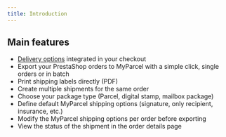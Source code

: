 ```yaml
---
title: Introduction
---
```


## Main features

* [Delivery options] integrated in your checkout
* Export your PrestaShop orders to MyParcel with a simple click, single orders or in batch
* Print shipping labels directly (PDF)
* Create multiple shipments for the same order
* Choose your package type (Parcel, digital stamp, mailbox package)
* Define default MyParcel shipping options (signature, only recipient, insurance, etc.)
* Modify the MyParcel shipping options per order before exporting
* View the status of the shipment in the order details page

[Delivery options]: https://github.com/myparcelnl/delivery-options
